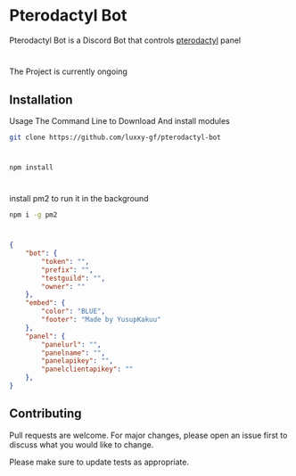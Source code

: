 # Pterodactyl Bot

Pterodactyl Bot is a Discord Bot that controls [pterodactyl](https://pterodactyl.io) panel 

#
The Project is currently ongoing

## Installation

Usage The Command Line to Download And install modules 

```bash
git clone https://github.com/luxxy-gf/pterodactyl-bot
```
#
```bash
npm install
```
# 
install pm2 to run it in the background
```bash
npm i -g pm2
```
#
```json
{
    "bot": {
        "token": "",
        "prefix": "",
        "testguild": "",
        "owner": ""
    },
    "embed": {
        "color": "BLUE",
        "footer": "Made by YusupKakuu"
    },
    "panel": {
        "panelurl": "",
        "panelname": "",
        "panelapikey": "",
        "panelclientapikey": ""
    },
}
```

## Contributing
Pull requests are welcome. For major changes, please open an issue first to discuss what you would like to change.

Please make sure to update tests as appropriate.
